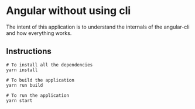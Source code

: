 # Angular without using cli

The intent of this application is to understand the internals of the angular-cli and how everything works.

## Instructions
```
# To install all the dependencies
yarn install

# To build the application
yarn run build

# To run the application
yarn start
```